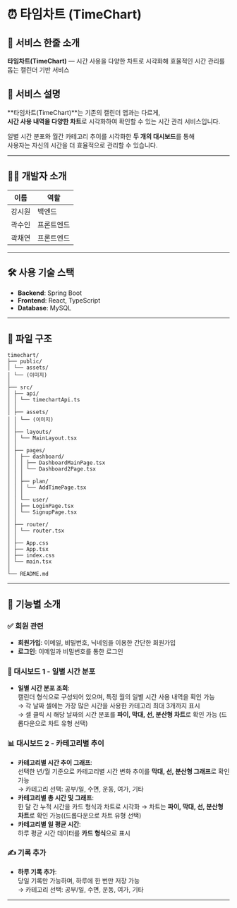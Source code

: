 # ⏰ 타임차트 (TimeChart)

## 📢 서비스 한줄 소개
**타임차트(TimeChart)** — 시간 사용을 다양한 차트로 시각화해 효율적인 시간 관리를 돕는 캘린더 기반 서비스

## 📝 서비스 설명
**타임차트(TimeChart)**는 기존의 캘린더 앱과는 다르게,  
**시간 사용 내역을 다양한 차트**로 시각화하여 확인할 수 있는 시간 관리 서비스입니다.  

일별 시간 분포와 월간 카테고리 추이를 시각화한 **두 개의 대시보드**를 통해  
사용자는 자신의 시간을 더 효율적으로 관리할 수 있습니다.

---

## 👨‍💻 개발자 소개

| 이름     | 역할       |
|----------|------------|
| 강시원   | 백엔드     |
| 곽수인   | 프론트엔드 |
| 곽채연   | 프론트엔드 |

---

## 🛠 사용 기술 스택

- **Backend**: Spring Boot  
- **Frontend**: React, TypeScript  
- **Database**: MySQL  

---

## 📁 파일 구조
```
timechart/
├── public/
│ └── assets/
│ └── (이미지)
│
├── src/
│ ├── api/
│ │ └── timechartApi.ts
│ │
│ ├── assets/
│ │ └── (이미지)
│ │
│ ├── layouts/
│ │ └── MainLayout.tsx
│ │
│ ├── pages/
│ │ ├── dashboard/
│ │ │ ├── DashboardMainPage.tsx
│ │ │ └── Dashboard2Page.tsx
│ │ │
│ │ ├── plan/
│ │ │ └── AddTimePage.tsx
│ │ │
│ │ └── user/
│ │ ├── LoginPage.tsx
│ │ └── SignupPage.tsx
│ │
│ ├── router/
│ │ └── router.tsx
│ │
│ ├── App.css
│ ├── App.tsx
│ ├── index.css
│ └── main.tsx
│
└── README.md
```

---

## 📌 기능별 소개

### ✅ 회원 관련
- **회원가입**: 이메일, 비밀번호, 닉네임을 이용한 간단한 회원가입  
- **로그인**: 이메일과 비밀번호를 통한 로그인  

### 📅 대시보드 1 - 일별 시간 분포
- **일별 시간 분포 조회**:  
  캘린더 형식으로 구성되어 있으며, 특정 월의 일별 시간 사용 내역을 확인 가능  
  → 각 날짜 셀에는 가장 많은 시간을 사용한 카테고리 최대 3개까지 표시  
  → 셀 클릭 시 해당 날짜의 시간 분포를 **파이, 막대, 선, 분산형 차트**로 확인 가능 (드롭다운으로 차트 유형 선택)

### 📊 대시보드 2 - 카테고리별 추이
- **카테고리별 시간 추이 그래프**:  
  선택한 년/월 기준으로 카테고리별 시간 변화 추이를 **막대, 선, 분산형 그래프**로 확인 가능  
  → 카테고리 선택: 공부/일, 수면, 운동, 여가, 기타  
- **카테고리별 총 시간 및 그래프**:  
  한 달 간 누적 시간을 카드 형식과 차트로 시각화 → 차트는 **파이, 막대, 선, 분산형 차트**로 확인 가능((드롭다운으로 차트 유형 선택)
- **카테고리별 일 평균 시간**:  
  하루 평균 시간 데이터를 **카드 형식**으로 표시  

### ✍️ 기록 추가
- **하루 기록 추가**:  
  당일 기록만 가능하며, 하루에 한 번만 저장 가능  
  → 카테고리 선택: 공부/일, 수면, 운동, 여가, 기타

---


